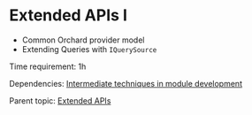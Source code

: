 # Extended APIs I

- Common Orchard provider model
- Extending Queries with `IQuerySource`

Time requirement: 1h

Dependencies: [Intermediate techniques in module development](../ModuleDevelopmentAndApis/IntermediateTechniquesInModuleDevelopment)

Parent topic: [Extended APIs](./)
